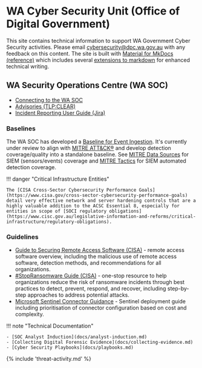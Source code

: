 # WA Cyber Security Unit (Office of Digital Government)

This site contains technical information to support WA Government Cyber Security activities. Please email [cybersecurity@dpc.wa.gov.au](mailto:cybersecurity@dpc.wa.gov.au) with any feedback on this content. The site is built with [Material for MkDocs (reference)](https://squidfunk.github.io/mkdocs-material/reference/) which includes several [extensions to markdown](https://squidfunk.github.io/mkdocs-material/setup/extensions/) for enhanced technical writing.

## WA Security Operations Centre (WA SOC)

- [Connecting to the WA SOC](onboarding.md)
- [Advisories (TLP:CLEAR)](advisories.md)
- [Incident Reporting User Guide (Jira)](docs/incident-reporting.md)

### Baselines

The WA SOC has developed a [Baseline for Event Ingestion](baselines/data-sources.md). It's currently under review to align with [MITRE ATT&CK®](https://attack.mitre.org) and develop detection coverage/quality into a standalone baseline. See [MITRE Data Sources](https://attack.mitre.org/datasources/) for SIEM (sensors/events) coverage and [MITRE Tactics](https://attack.mitre.org/tactics/enterprise/) for SIEM automated detection coverage.

!!! danger "Critical Infrastructure Entities"

    The [CISA Cross-Sector Cybersecurity Performance Goals](https://www.cisa.gov/cross-sector-cybersecurity-performance-goals) detail very effective network and server hardening controls that are a highly valuable addition to the ACSC Essential 8, especially for entities in scope of [SOCI regulatory obligations](https://www.cisc.gov.au/legislative-information-and-reforms/critical-infrastructure/regulatory-obligations).

### Guidelines

- [Guide to Securing Remote Access Software (CISA)](https://www.cisa.gov/resources-tools/resources/guide-securing-remote-access-software) - remote access software overview, including the malicious use of remote access software, detection methods, and recommendations for all organizations.
- [#StopRansomware Guide (CISA)](https://www.cisa.gov/resources-tools/resources/stopransomware-guide) - one-stop resource to help organizations reduce the risk of ransomware incidents through best practices to detect, prevent, respond, and recover, including step-by-step approaches to address potential attacks.
- [Microsoft Sentinel Connector Guidance](onboarding/sentinel-guidance.md) - Sentinel deployment guide including prioritisation of connector configuration based on cost and complexity.

!!! note "Technical Documentation"

    - [SOC Analyst Induction](docs/analyst-induction.md)
    - [Collecting Digital Forensic Evidence](docs/collecting-evidence.md)
    - [Cyber Security Playbooks](docs/playbooks.md)

{% include 'threat-activity.md' %}

<script>
    if (window.location.hash && window.location.hash[1] === "/") {
        var location_parts = window.location.hash.slice(1).split("?id=");
        window.location.hash = '';
        if (location_parts[1]) {
            window.location.hash = location_parts[1];
        }
        window.location.pathname = window.location.pathname + location_parts[0].replace(".md", "");
    }
</script>
